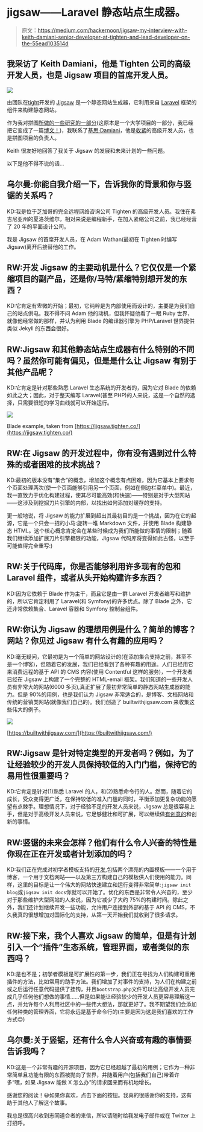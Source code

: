 # jigsaw——Laravel 静态站点生成器。

> 原文：<https://medium.com/hackernoon/jigsaw-my-interview-with-keith-damiani-senior-developer-at-tighten-and-lead-developer-on-the-55ead103514d>

## 我采访了 Keith Damiani，他是 Tighten 公司的高级开发人员，也是 Jigsaw 项目的首席开发人员。

![](img/9c2965bbfb034e84e298772027e33b97.png)

由团队在[tight](https://tighten.co/)开发的 [Jigsaw](https://jigsaw.tighten.co/) 是一个静态网站生成器，它利用来自 [Laravel](https://laravel.com/) 框架的组件来构建静态网站。

作为我对拼图[所做的一些研究的一部分](https://jigsaw.tighten.co/)(这原本是一个大学项目的一部分，我已经把它变成了一篇[博文！](https://medium.freecodecamp.org/how-to-use-jigsaw-to-quickly-and-easily-build-static-sites-8a3304c3ad7e))，我联系了[基思·Damiani](https://twitter.com/keithdamiani)，他是[收紧](https://tighten.co/)的高级开发人员，也是拼图项目的负责人。

Keith 很友好地回答了我关于 Jigsaw 的发展和未来计划的一些问题。

以下是他不得不说的话…

## 乌尔曼:你能自我介绍一下，告诉我你的背景和你与竖锯的关系吗？

KD:我是位于芝加哥的完全远程网络咨询公司 Tighten 的高级开发人员。我住在弗吉尼亚州的夏洛茨维尔，相对来说是编程新手，在加入紧缩公司之前，我已经经营了 20 年的平面设计公司。

我是 Jigsaw 的首席开发人员，在 Adam Wathan(最初在 Tighten 时编写 Jigsaw)离开后接替他的工作。

## RW:开发 Jigsaw 的主要动机是什么？它仅仅是一个紧缩项目的副产品，还是你/马特/紧缩特别想开发的东西？

KD:它肯定有卑微的开始；最初，它纯粹是为内部使用而设计的，主要是为我们自己的站点供电。我不得不问 Adam 他的动机，但我怀疑他看了一眼 Ruby 世界，就像他经常做的那样，并认为利用 Blade 的编译器引擎为 PHP/Laravel 世界提供类似 Jekyll 的东西会很好。

## RW:Jigsaw 和其他静态站点生成器有什么特别的不同吗？虽然你可能有偏见，但是是什么让 Jigsaw 有别于其他产品呢？

KD:它肯定是针对那些熟悉 Laravel 生态系统的开发者的，因为它对 Blade 的依赖如此之大；因此，对于整天编写 Laravel(甚至 PHP)的人来说，这是一个自然的选择，只需要很短的学习曲线就可以开始运行。

![](img/747fa14a701cc4c13e0ac0e3872b20b1.png)

Blade example, taken from [https://jigsaw.tighten.co/](https://jigsaw.tighten.co/)

## RW:在 Jigsaw 的开发过程中，你有没有遇到过什么特殊的或者困难的技术挑战？

KD:最初的版本没有“集合”的概念，增加这个概念有点困难，因为它基本上要求每个页面处理两次(使一个页面能够引用另一个页面，例如在侧边栏菜单中)。最近，我一直致力于优化构建过程，使其尽可能高效(和快速)——特别是对于大型网站——这涉及到挖掘刀片引擎的内部，以找出如何添加对缓存的支持。

更一般地说，将 Jigsaw 的能力扩展到超出其最初目的是一个挑战，因为在它的起源，它是一个只会一招的小马:旋转一堆 Markdown 文件，并使用 Blade 构建静态 HTML。这个核心概念肯定会在某些时候成为我们所能做的事情的限制；随着我们继续添加扩展刀片引擎极限的功能，Jigsaw 代码库将变得如此古怪，以至于可能值得完全重写:)

## RW:关于代码库，你是否能够利用许多现有的包和 Laravel 组件，或者从头开始构建许多东西？

KD:因为它依赖于 Blade 作为主干，而且它是由一群 Laravel 开发者编写和维护的，所以它肯定利用了 Laravel(和 Symfony)的许多优点。除了 Blade 之外，它还非常依赖集合、Laravel 容器和 Symfony 控制台组件。

## RW:你认为 Jigsaw 的理想用例是什么？简单的博客？网站？你见过 Jigsaw 有什么有趣的应用吗？

KD:毫无疑问，它最初是为一个简单的网站设计的(在添加集合支持之前，甚至不是一个博客)，但随着它的发展，我们已经看到了各种有趣的用途。人们已经用它来消费远程的基于 API 的 CMS 内容(使用 Contentful 这样的服务)，一个开发者已经在 Jigsaw 上构建了一个完整的 HTML-email 框架。我们知道的一些开发人员有非常大的网站(6000 多页),真正扩展了最初非常简单的静态网站生成器的能力。但是 90%的用例，也是我们认为 Jigsaw 非常适合的，是博客、文档网站和传统的营销类网站(就像我们自己的)。我们创造了 builtwithjigsaw.com 来收集这些伟大的例子。

![](img/c689a4e16918f069e9b994064c418ead.png)

[https://builtwithjigsaw.com/](https://builtwithjigsaw.com/)

## RW:Jigsaw 是针对特定类型的开发者吗？例如，为了让经验较少的开发人员保持较低的入门门槛，保持它的易用性很重要吗？

KD:它肯定是针对(1)熟悉 Laravel 的人，和(2)熟悉命令行的人。然而，随着它的成长，受众变得更广泛，在保持较低的准入门槛的同时，平衡添加更复杂功能的愿望有点棘手。理想情况下，对于经验不足的开发人员来说，Jigsaw 总是很容易上手，但是对于高级开发人员来说，它足够健壮和可扩展，可以继续做[有创意的](https://hackernoon.com/tagged/creative)和创新的事情。

## RW:竖锯的未来会怎样？他们有什么令人兴奋的特性是你现在正在开发或者计划添加的吗？

KD:我们正在完成对初学者模板支持的[开发](https://hackernoon.com/tagged/development),包括两个漂亮的内置模板——一个用于博客，一个用于文档网站——以及第三方构建自己的模板供人们使用的能力。同样，这里的目标是让一个伟大的网站快速建立和运行变得非常简单:`jigsaw init blog`或`jigsaw init docs`你就可以开始了。优化的东西是非常令人兴奋的，至少对于那些维护大型网站的人来说，因为它减少了大约 75%的构建时间。除此之外，我们还计划继续开发一些功能，允许用户连接到外部的基于 API 的 CMS，不久我真的很想增加对国际化的支持，从第一天开始我们就收到了很多请求。

## RW:接下来，我个人喜欢 Jigsaw 的简单，但是有计划引入一个“插件”生态系统，管理界面，或者类似的东西吗？

KD:是也不是；初学者模板是可扩展性的第一步，我们正在寻找为人们构建可重用插件的方法，比如常用的助手方法。我们增加了对事件的支持，为人们在构建之前或之后运行任意代码提供了挂钩，并且`bootstrap.php`文件可以让高级开发人员完成几乎任何他们想做的事情……但是如果能让经验较少的开发人员更容易理解这一点，并允许每个人利用社区中的一些伟大想法，那就更好了。我不期望我们会添加任何种类的管理界面，它将永远是基于命令行的(主要是因为这是我们喜欢的工作方式😊)

## 乌尔曼:关于竖锯，还有什么令人兴奋或有趣的事情要告诉我吗？

KD:这是一个非常有趣的开源项目，因为它已经超越了最初的用例；它作为一种非常简单且功能有限的东西被抛向了世界，并随着用户(包括我们自己)带着许多“嘿，如果 Jigsaw 能做 X 怎么办”的请求回来而有机地增长。

感谢您的阅读！😃如果你喜欢，点击下面的按钮。我真的很感谢你的支持，这有助于其他人了解这个故事。

我总是很高兴收到志同道合者的来信，所以请随时给我发电子邮件或在 Twitter 上打招呼。